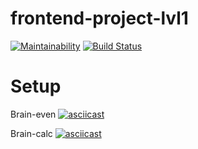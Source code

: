 # frontend-project-lvl1

[![Maintainability](https://api.codeclimate.com/v1/badges/087f61ea61cd8a6341a3/maintainability)](https://codeclimate.com/github/micropro442/frontend-project-lvl1/maintainability)  [![Build Status](https://travis-ci.org/micropro442/frontend-project-lvl1.svg?branch=master)](https://travis-ci.org/micropro442/frontend-project-lvl1)


# Setup

Brain-even
[![asciicast](https://asciinema.org/a/lu4qYBx9whkr4Z1OMFnfpP8lr.svg)](https://asciinema.org/a/lu4qYBx9whkr4Z1OMFnfpP8lr)

Brain-calc
[![asciicast](https://asciinema.org/a/ZnJ0YlwezASpqQ0MprKU1oyg6.svg)](https://asciinema.org/a/ZnJ0YlwezASpqQ0MprKU1oyg6)
